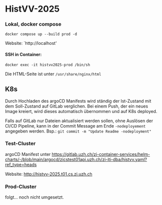 # HistVV-2025


### Lokal, docker compose

```
docker compose up --build prod -d
```

Website: `http://localhost'

#### SSH in Container:

```
docker exec -it histvv2025-prod /bin/sh
```

Die HTML-Seite ist unter `/usr/share/nginx/html`


## K8s

Durch Hochladen des argoCD Manifests wird ständig der Ist-Zustand mit dem Soll-Zustand auf GitLab verglichen. Bei einem Push, der ein neues Image kreiert, wird dieses automatisch übernommen und auf K8s deployed. 

Falls auf GitLab nur Dateien aktualisiert werden sollen, ohne Auslösen der CI/CD Pipeline, kann in der Commit Message am Ende `-nodeployement` angegeben werden. Bsp.: `git commit -m "Update Readme -nodeployment"`

### Test-Cluster

argoCD Manifest unter https://gitlab.uzh.ch/zi-container-services/helm-charts/-/blob/main/argocd/zicstest01api.uzh.ch/zi-iti-dba/histvv.yaml?ref_type=heads

Website: http://histvv-2025.t01.cs.zi.uzh.ch

### Prod-Cluster

folgt... noch nicht umgesetzt.


